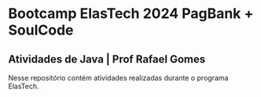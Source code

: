 # Bootcamp ElasTech 2024 PagBank +  SoulCode
## Atividades de Java | Prof Rafael Gomes
Nesse repositório contém atividades realizadas durante o programa ElasTech.

